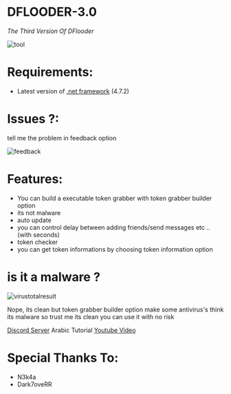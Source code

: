# DFLOODER-3.0

*The Third Version Of DFlooder*

![tool](https://d.top4top.io/p_1536vt8nl1.png)


# Requirements:
- Latest version of [.net framework](https://dotnet.microsoft.com/download/dotnet-framework/net472) (4.7.2)


# Issues ?:
tell me the problem in feedback option 




![feedback](https://i.top4top.io/p_1536e29k11.png)





# Features: 
- You can build a executable token grabber with token grabber builder option
- its not malware 
- auto update
- you can control delay between adding friends/send messages etc .. (with seconds)
- token checker 
- you can get token informations by choosing token information option

# is it a malware ?
![virustotalresult](https://g.top4top.io/p_1536mu1km1.png)

Nope, its clean but token grabber builder option make some antivirus's think its malware so trust me its clean you can use it with no risk

[Discord Server](https://discord.gg/RmrrGT8)
Arabic Tutorial [Youtube Video](https://www.youtube.com/watch?v=K72qCPTUsWw) 


# Special Thanks To:
- N3k4a
- Dark7oveRR
